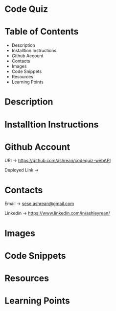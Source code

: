 # Code Quiz

# Table of Contents
 - Description
 - Installtion Instructions
 - Github Account
 - Contacts
 - Images
 - Code Snippets
 - Resources
 - Learning Points

# Description


# Installtion Instructions


# Github Account
URl -> https://github.com/ashrean/codequiz-webAPI

Deployed Link ->

# Contacts
Email -> sese.ashrean@gmail.com

Linkedin -> https://www.linkedin.com/in/ashleyrean/

# Images


# Code Snippets


# Resources


# Learning Points


 <!-- Pseudo Code
 1. When initating the quiz the user must press start in order for the timer to work
    a. When timer has started a question can appear timer will count down from 60seconds
    b. A total of 10 questions ranging with topics from html-webAPi
        1. The quiz will be multiple choice style with 3 options for answers
        2. Each wrong answer will deduct 3 seconds from the timer
2. When timer has reached 0 or if all questions has been answered the game will end
3. When the game has ended the user is presented with the score and must enter initials
    a. The user must enter initials not numbers, characters or anything longer than their initals
4. Once user has enterted initals they have the option to play again. -->
